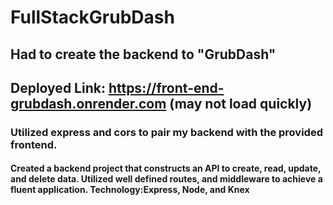 # FullStackGrubDash

## Had to create the backend to "GrubDash"
## Deployed Link: https://front-end-grubdash.onrender.com (may not load quickly)
### Utilized express and cors to pair my backend with the provided frontend.

#### Created a backend project that constructs an API to create, read, update, and delete data.  Utilized well defined routes, and middleware to achieve a fluent application. Technology:Express, Node, and Knex
